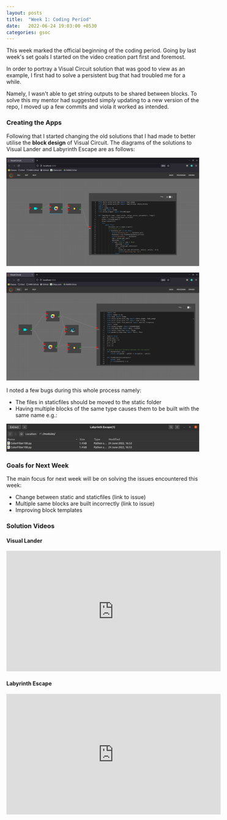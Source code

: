 ```yaml
---
layout: posts
title:  "Week 1: Coding Period"
date:   2022-06-24 19:03:00 +0530
categories: gsoc
---
```


This week marked the official beginning of the coding period. Going by last week's set goals I started on the video creation part first and foremost.

In order to portray a Visual Circuit solution that was good to view as an example, I first had to solve a persistent bug that had troubled me for a while. 

Namely, I wasn't able to get string outputs to be shared between blocks. To solve this my mentor had suggested simply updating to a new version of the repo, I moved up a few commits and viola it worked as intended.

### Creating the Apps

Following that I started changing the old solutions that I had made to better utilise the **block design** of Visual Circuit. The diagrams of the solutions to Visual Lander and Labyrinth Escape are as follows:

![Visual Lander](/docs/_assets/visual_lander_diagram.png) 

![Labyrinth Escape](/docs/_assets/labyrinth_escape_diagram.png)

I noted a few bugs during this whole process namely:
- The files in staticfiles should be moved to the static folder
- Having multiple blocks of the same type causes them to be built with the same name e.g.:

![Multiple Blocks Bug](/docs/_assets/same_name_bug.png)

### Goals for Next Week
The main focus for next week will be on solving the issues encountered this week:
- Change between static and staticfiles (link to issue)
- Multiple same blocks are built incorrectly (link to issue)
- Improving block templates 

### Solution Videos

#### Visual Lander
<iframe width="560" height="315" src="https://www.youtube.com/embed/17KqUHMvlxc" title="YouTube video player" frameborder="0" allow="accelerometer; autoplay; clipboard-write; encrypted-media; gyroscope; picture-in-picture" allowfullscreen></iframe>

#### Labyrinth Escape

<iframe width="560" height="315" src="https://www.youtube.com/embed/UNzP1DVKK04" title="YouTube video player" frameborder="0" allow="accelerometer; autoplay; clipboard-write; encrypted-media; gyroscope; picture-in-picture" allowfullscreen></iframe>
